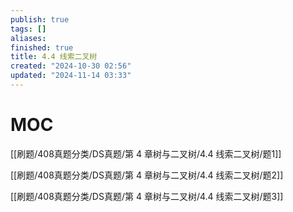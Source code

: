 ```yaml
---
publish: true
tags: []
aliases: 
finished: true
title: 4.4 线索二叉树
created: "2024-10-30 02:56"
updated: "2024-11-14 03:33"
---
```

# MOC

[[刷题/408真题分类/DS真题/第 4 章树与二叉树/4.4 线索二叉树/题1]]

[[刷题/408真题分类/DS真题/第 4 章树与二叉树/4.4 线索二叉树/题2]]

[[刷题/408真题分类/DS真题/第 4 章树与二叉树/4.4 线索二叉树/题3]]
